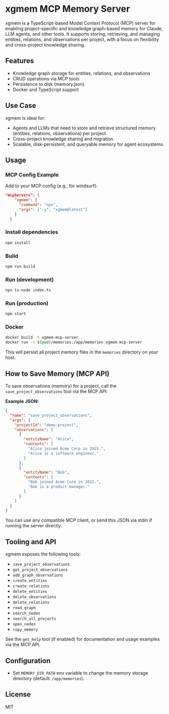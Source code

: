 # xgmem MCP Memory Server

xgmem is a TypeScript-based Model Context Protocol (MCP) server for enabling project-specific and knowledge graph-based memory for Claude, LLM agents, and other tools. It supports storing, retrieving, and managing entities, relations, and observations per project, with a focus on flexibility and cross-project knowledge sharing.

## Features

- Knowledge graph storage for entities, relations, and observations
- CRUD operations via MCP tools
- Persistence to disk (memory.json)
- Docker and TypeScript support

## Use Case

xgmem is ideal for:

- Agents and LLMs that need to store and retrieve structured memory (entities, relations, observations) per project.
- Cross-project knowledge sharing and migration.
- Scalable, disk-persistent, and queryable memory for agent ecosystems.

## Usage

### MCP Config Example

Add to your MCP config (e.g., for windsurf):

```json
"mcpServers": {
    "xgmem": {
      "command": "npx",
      "args": ["-y", "xgmem@latest"]
    }
  }
```

### Install dependencies

```sh
npm install
```

### Build

```sh
npm run build
```

### Run (development)

```sh
npx ts-node index.ts
```

### Run (production)

```sh
npm start
```

### Docker

```sh
docker build -t xgmem-mcp-server .
docker run -v $(pwd)/memories:/app/memories xgmem-mcp-server
```

This will persist all project memory files in the `memories` directory on your host.

## How to Save Memory (MCP API)

To save observations (memory) for a project, call the `save_project_observations` tool via the MCP API:

**Example JSON:**

```json
{
  "name": "save_project_observations",
  "args": {
    "projectId": "demo-project",
    "observations": [
      {
        "entityName": "Alice",
        "contents": [
          "Alice joined Acme Corp in 2021.",
          "Alice is a software engineer."
        ]
      },
      {
        "entityName": "Bob",
        "contents": [
          "Bob joined Acme Corp in 2022.",
          "Bob is a product manager."
        ]
      }
    ]
  }
}
```

You can use any compatible MCP client, or send this JSON via stdin if running the server directly.

## Tooling and API

xgmem exposes the following tools:

- `save_project_observations`
- `get_project_observations`
- `add_graph_observations`
- `create_entities`
- `create_relations`
- `delete_entities`
- `delete_observations`
- `delete_relations`
- `read_graph`
- `search_nodes`
- `search_all_projects`
- `open_nodes`
- `copy_memory`

See the `get_help` tool (if enabled) for documentation and usage examples via the MCP API.

## Configuration

- Set `MEMORY_DIR_PATH` env variable to change the memory storage directory (default: `/app/memories`).

## License

MIT
